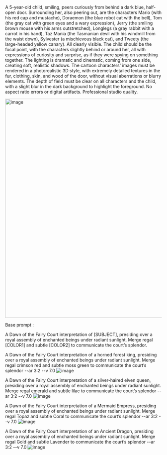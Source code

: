 A 5-year-old child, smiling, peers curiously from behind a dark blue, half-open door. Surrounding her, also peering out, are the characters Mario (with his red cap and mustache), Doraemon (the blue robot cat with the bell), Tom (the gray cat with green eyes and a wary expression), Jerry (the smiling brown mouse with his arms outstretched), Longlegs (a gray rabbit with a carrot in his hand), Taz Mania (the Tasmanian devil with his windmill from the waist down), Sylvester (a mischievous black cat), and Tweety (the large-headed yellow canary). All clearly visible.
The child should be the focal point, with the characters slightly behind or around her, all with expressions of curiosity and surprise, as if they were spying on something together. The lighting is dramatic and cinematic, coming from one side, creating soft, realistic shadows. The cartoon characters' images must be rendered in a photorealistic 3D style, with extremely detailed textures in the fur, clothing, skin, and wood of the door, without visual aberrations or blurry elements. The depth of field must be clear on all characters and the child, with a slight blur in the dark background to highlight the foreground. No aspect ratio errors or digital artifacts. Professional studio quality.


<img width="701" height="704" alt="image" src="https://github.com/user-attachments/assets/9a13bbe6-3ec9-433f-8d67-670bbe5db6c1" />

Base prompt :

A Dawn of the Fairy Court interpretation of [SUBJECT], presiding over a royal assembly of enchanted beings under radiant sunlight. Merge regal [COLOR1] and subtle [COLOR2] to communicate the court’s splendor.

A Dawn of the Fairy Court interpretation of a horned forest king, presiding over a royal assembly of enchanted beings under radiant sunlight. Merge regal crimson red and subtle moss green to communicate the court’s splendor --ar 3:2 --v 7.0
![image](https://github.com/user-attachments/assets/eddbce96-d263-49f7-96c0-9b5bd3cd4358)

A Dawn of the Fairy Court interpretation of a silver-haired elven queen, presiding over a royal assembly of enchanted beings under radiant sunlight. Merge regal emerald and subtle lilac to communicate the court’s splendor --ar 3:2 --v 7.0
![image](https://github.com/user-attachments/assets/dd135471-ee48-4417-9e62-3d9db4e88314)

A Dawn of the Fairy Court interpretation of a Mermaid Empress, presiding over a royal assembly of enchanted beings under radiant sunlight. Merge regal Topaz and subtle Coral to communicate the court’s splendor --ar 3:2 --v 7.0
![image](https://github.com/user-attachments/assets/56dc48bb-56f1-4105-8e6b-84491c0ff388)

A Dawn of the Fairy Court interpretation of an Ancient Dragon, presiding over a royal assembly of enchanted beings under radiant sunlight. Merge regal Gold and subtle Lavender to communicate the court’s splendor --ar 3:2 --v 7.0
![image](https://github.com/user-attachments/assets/525caaab-460f-4499-9aa6-017f0c96b3e6)
